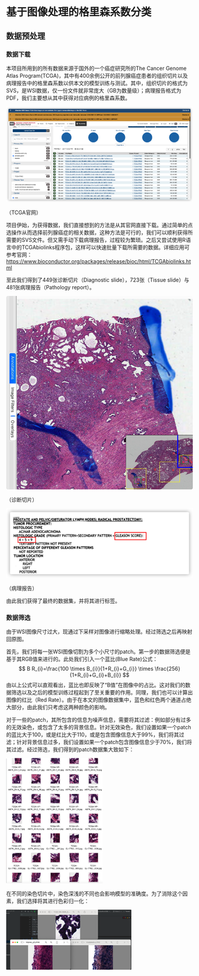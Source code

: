 # 基于图像处理的格里森系数分类

## 数据预处理

### 数据下载

本项目所用到的所有数据来源于国外的一个癌症研究所的The Cancer Genome Atlas Program(TCGA)，其中有400余例公开的前列腺癌症患者的组织切片以及病理报告中的格里森系数以供本文的模型训练与测试。其中，组织切片的格式为SVS，是WSI数据，仅一份文件就非常庞大（GB为数量级）；病理报告格式为PDF，我们主要想从其中获得对应病例的格里森系数。

![webimage](./image/webimage.png)

（TCGA官网）

项目伊始，为获得数据，我们直接想到的方法是从其官网直接下载。通过简单的点选操作从而选择前列腺癌症的相关数据，这种方法是可行的，我们可以顺利获得所需要的SVS文件。但又需手动下载病理报告，过程较为繁琐。之后又尝试使用R语言中的TCGAbiolinks程序包，这样可以快速批量下载所需要的数据。详细应用可参考官网：https://www.bioconductor.org/packages/release/bioc/html/TCGAbiolinks.html

至此我们得到了449张诊断切片（Diagnostic slide），723张（Tissue slide）与481张病理报告（Pathology report）。

![example1](./image/example1.png)



（诊断切片）

![example2](./image/example2.png)

（病理报告）

由此我们获得了最终的数据集，并将其进行标签。

### 数据筛选

由于WSI图像尺寸过大，现通过下采样对图像进行缩略处理。经过筛选之后再映射回原图。

首先，我们将每一张WSI图像切割为多个小尺寸的patch。第一步的数据筛选便是基于其RGB值来进行的。此处我们引入一个蓝比(Blue Rate)公式：
$$
B R_{i}=\frac{100 \times B_{i}}{1+R_{i}+G_{i}} \times \frac{256}{1+R_{i}+G_{i}+B_{i}}
$$
由以上公式可以直观看出，蓝比也即反映了“B值”在图像中的占比。这对我们的数据筛选以及之后的模型训练过程起到了至关重要的作用。同理，我们也可以计算出图像的红比（Red Rate）。由于在本文的图像数据集中，蓝色和红色两个通道占绝大部分，由此我们只考虑这两种颜色的影响。

对于一些的patch，其所包含的信息为噪声信息，需要将其过滤：例如部分有过多的无效染色，或包含了太多的背景信息。针对无效染色，我们设置如果一个patch的蓝比大于100，或是红比大于110，或是包含图像信息大于99%，我们将其过滤；针对背景信息过多，我们设置如果一个patch包含图像信息少于70%，我们将其过滤。经过筛选，我们得到的patch数据集大致如下：

<img src="./image/Patch_many.png" alt="Patch_many" style="zoom: 33%;" />

在不同的染色切片中，染色深浅的不同也会影响模型的准确度。为了消除这个因素，我们选择将其进行色彩归一化：

<img src="./image/image_transform.png" alt="image_transform" style="zoom:33%;" />



